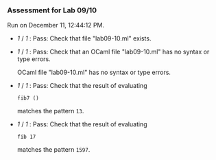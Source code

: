 ### Assessment for Lab 09/10

Run on December 11, 12:44:12 PM.

+  _1_ / _1_ : Pass: Check that file "lab09-10.ml" exists.

+  _1_ / _1_ : Pass: Check that an OCaml file "lab09-10.ml" has no syntax or type errors.

    OCaml file "lab09-10.ml" has no syntax or type errors.



+  _1_ / _1_ : Pass: 
Check that the result of evaluating
   ```
   fib7 ()
   ```
   matches the pattern `13`.

   




+  _1_ / _1_ : Pass: 
Check that the result of evaluating
   ```
   fib 17
   ```
   matches the pattern `1597`.

   




